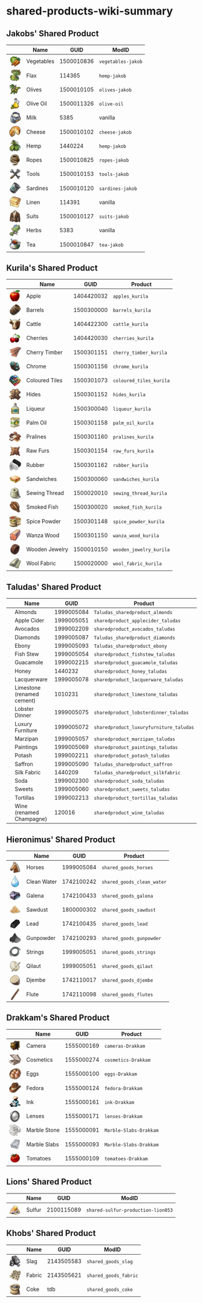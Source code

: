 # shared-products-wiki-summary
## Jakobs' Shared Product
| | Name | GUID | ModID
---|---|---|---
<img src="./icons/jakob/icon_vegetables.png" style="vertical-align: text-bottom;18px" width="32" /> | Vegetables | 1500010836 | `vegetables-jakob`| `ow-vegetables-jakob` | 1 <img src="./icons/icon_worker.png" style="vertical-align: text-bottom;18px" width="18" />
<img src="./icons/jakob/icon_flax.png" style="vertical-align: text-bottom;18px" width="32" /> | Flax | 114365 | `hemp-jakob` | `ow-flax-jakob` | 1 <img src="./icons/icon_worker.png" style="vertical-align: text-bottom;18px" width="18" />
<img src="./icons/jakob/icon_olives.png" style="vertical-align: text-bottom;18px" width="32" /> | Olives | 1500010105 | `olives-jakob` | `ow-olive-oil-jakob`
<img src="./icons/jakob/icon_olive_oil.png" style="vertical-align: text-bottom;18px" width="32" />| Olive Oil | 1500011326  | `olive-oil` | `ow-olive-oil-jakob`
<img src="./icons/jakob/icon_milk.png" style="vertical-align: text-bottom;18px" width="32" /> | Milk | 5385 | vanilla | `ow-cheese-jakob` | 1 <img src="./icons/icon_worker.png" style="vertical-align: text-bottom;18px" width="18" />
<img src="./icons/jakob/icon_cheese_16.png" style="vertical-align: text-bottom;18px" width="32" /> | Cheese | 1500010102 | `cheese-jakob` | `ow-cheese-jakob`<br/>(`New World Cities`) | 1 <img src="./icons/icon_worker.png" style="vertical-align: text-bottom;18px" width="18" />
<img src="./icons/jakob/icon_hemp.png" style="vertical-align: text-bottom;18px" width="32" /> | Hemp | 1440224 | `hemp-jakob` | `ow-hemp-jakob`<br/>(`New Horizons`, Asia)
<img src="./icons/jakob/icon_rope.png" style="vertical-align: text-bottom;18px" width="32" /> | Ropes | 1500010825 | `ropes-jakob` | `ow-ropes-jakob` | 500 <img src="./icons/icon_worker.png" style="vertical-align: text-bottom;18px" width="18" />
<img src="./icons/jakob/icon_tools.png" style="vertical-align: text-bottom;18px" width="32" /> | Tools | 1500010153 | `tools-jakob` | `ow-tools-jakob` | 900 <img src="./icons/icon_artisan.png" style="vertical-align: text-bottom;18px" width="18" />
<img src="./icons/jakob/icon_fish_16.png" style="vertical-align: text-bottom;18px" width="32" /> | Sardines | 1500010120 | `sardines-jakob` | (`ow-sardines-jakob`) | 900 <img src="./icons/icon_artisan.png" style="vertical-align: text-bottom;18px" width="18" />
<img src="./icons/jakob/icon_linen.png" style="vertical-align: text-bottom;18px" width="32" /> | Linen | 114391 | vanilla | `ow-linen-jakob`
<img src="./icons/jakob/icon_suits.png" style="vertical-align: text-bottom;18px" width="32" /> | Suits | 1500010127 | `suits-jakob` | (`ow-suits-jakob`) | 900 <img src="./icons/icon_artisan.png" style="vertical-align: text-bottom;18px" width="18" />
<img src="./icons/jakob/icon_herbs.png" style="vertical-align: text-bottom;18px" width="32" /> | Herbs | 5383 | vanilla | `ow-herbs-jakob`<br/>(`shared_herb_garden_kurila`)<br>*compatible, differ in fertility*(`ow-tea-jakob`) | 900 <img src="./icons/icon_artisan.png" style="vertical-align: text-bottom;18px" width="18" />
<img src="./icons/jakob/icon_tea.png" style="vertical-align: text-bottom;18px" width="32" /> | Tea | 1500010847 | `tea-jakob` | (`ow-tea-jakob`) | 900 <img src="./icons/icon_artisan.png" style="vertical-align: text-bottom;18px" width="18" />

## Kurila's Shared Product
| | Name | GUID | Product
---|---|---|---
<img src="./icons/kurila/icon_apples.png" style="vertical-align: text-bottom;18px" width="32" /> | Apple | 1404420032 | `apples_kurila` | `shared_apple_orchard_kurila` (Old Word) | 900 <img src="./icons/icon_artisan.png" style="vertical-align: text-bottom;18px" width="18" />
<img src="./icons/kurila/icon_barrels.png" style="vertical-align: text-bottom;16px" width="32" /> | Barrels  | 1500300000 | `barrels_kurila` |
<img src="./icons/kurila/icon_cattle.png" style="vertical-align: text-bottom;16px" width="32" /> | Cattle | 1404422300 | `cattle_kurila` |
<img src="./icons/kurila/icon_cherries.png" style="vertical-align: text-bottom;16px" width="32" /> | Cherries | 1404420030 | `cherries_kurila` |
<img src="./icons/kurila/icon_cherry_planks.png" style="vertical-align: text-bottom;16px" width="32" /> | Cherry Timber | 1500301151 | `cherry_timber_kurila` |
<img src="./icons/kurila/icon_chrome.png" style="vertical-align: text-bottom;16px" width="32" /> | Chrome | 1500301156 | `chrome_kurila` |
<img src="./icons/kurila/icon_tiles.png" style="vertical-align: text-bottom;16px" width="32" /> | Coloured Tiles | 1500301073 | `coloured_tiles_kurila` |
<img src="./icons/kurila/icon_fur_2.png" style="vertical-align: text-bottom;16px" width="32" /> | Hides | 1500301152 | `hides_kurila` |
<img src="./icons/kurila/icon_liqueur.png" style="vertical-align: text-bottom;16px" width="32" /> | Liqueur | 1500300040 | `liqueur_kurila` |
<img src="./icons/kurila/icon_vegetable_oil_16.png" style="vertical-align: text-bottom;16px" width="32" /> | Palm Oil | 1500301158 | `palm_oil_kurila` |
<img src="./icons/kurila/icon_pralines.png" style="vertical-align: text-bottom;16px" width="32" /> | Pralines | 1500301160 | `pralines_kurila` |
<img src="./icons/kurila/icon_raw_fur.png" style="vertical-align: text-bottom;16px" width="32" /> | Raw Furs | 1500301154 | `raw_furs_kurila` |
<img src="./icons/kurila/icon_rubber.png" style="vertical-align: text-bottom;16px" width="32" /> | Rubber | 1500301162 | `rubber_kurila` |
<img src="./icons/kurila/icon_sandwich.png" style="vertical-align: text-bottom;16px" width="32" /> | Sandwiches | 1500300060 | `sandwiches_kurila` |
<img src="./icons/kurila/icon_wool_16.png" style="vertical-align: text-bottom;16px" width="32" /> | Sewing Thread | 1500020010 | `sewing_thread_kurila` |
<img src="./icons/kurila/icon_smoked_fish.png" style="vertical-align: text-bottom;16px" width="32" /> | Smoked Fish | 1500300020 | `smoked_fish_kurila` |
<img src="./icons/kurila/icon_spice_powder_16.png" style="vertical-align: text-bottom;16px" width="32" /> | Spice Powder | 1500301148 | `spice_powder_kurila` |
<img src="./icons/kurila/icon_wansa_wood_16.png" style="vertical-align: text-bottom;16px" width="32" /> | Wanza Wood | 1500301150 | `wanza_wood_kurila` |
<img src="./icons/kurila/icon_wooden_ring_16.png" style="vertical-align: text-bottom;16px" width="32" /> | Wooden Jewelry | 1500010150 | `wooden_jewelry_kurila` |
<img src="./icons/kurila/icon_cloth_16.png" style="vertical-align: text-bottom;16px" width="32" /> | Wool Fabric | 1500020000 | `wool_fabric_kurila` |

## Taludas' Shared Product
| | Name | GUID | Product
---|---|---|---
<img src="./icons/taludas/icon_almonds.png" style="vertical-align: text-bottom;16px" width="32" /> | Almonds | 1999005084 | `Taludas_sharedproduct_almonds`| `Taludas_shared_importdock_almonds` |
<img src="./icons/taludas/icon_apple_cider.png" style="vertical-align: text-bottom;16px" width="32" /> | Apple Cider | 1999005051 | `sharedproduct_applecider_taludas` |
<img src="./icons/taludas/icon_avocado.png" style="vertical-align: text-bottom;16px" width="32" /> | Avocados | 1999002209 | `sharedproduct_avocados_taludas` | `sharedproduction_avocados_taludas`
<img src="./icons/taludas/icon_diamonds.png" style="vertical-align: text-bottom;16px" width="32" />| Diamonds | 1999005087 | `Taludas_sharedproduct_diamonds` | `Taludas_shared_importdock_diamonds`
<img src="./icons/taludas/icon_ebony.png" style="vertical-align: text-bottom;16px" width="32" /> | Ebony | 1999005093 | `Taludas_sharedproduct_ebony` | `Taludas_shared_importdock_ebony`
<img src="./icons/taludas/icon_fish_stew.png" style="vertical-align: text-bottom;16px" width="32" /> | Fish Stew | 1999005054 | `sharedproduct_fishstew_taludas` |  |
<img src="./icons/taludas/icon_guacamole.png" style="vertical-align: text-bottom;16px" width="32" /> | Guacamole | 1999002215 | `sharedproduct_guacamole_taludas` | `sharedproduction_guacamole_taludas`
<img src="./icons/taludas/icon_honey.png" style="vertical-align: text-bottom;16px" width="32" /> | Honey | 1440232 | `sharedproduct_honey_taludas` | (`New Horizons`, Asia)
<img src="./icons/taludas/icon_lacquerware.png" style="vertical-align: text-bottom;16px" width="32" /> | Lacquerware | 1999005078 | `sharedproduct_lacquerware_taludas` |
<img src="./icons/taludas/icon_limestone.png" style="vertical-align: text-bottom;16px" width="32" /> | Limestone (renamed cement) | 1010231 | `sharedproduct_limestone_taludas` | vanilla
<img src="./icons/taludas/icon_lobster_dinner.png" style="vertical-align: text-bottom;16px" width="32" /> | Lobster Dinner | 1999005075 | `sharedproduct_lobsterdinner_taludas` |
<img src="./icons/taludas/icon_luxury_furniture.png" style="vertical-align: text-bottom;16px" width="32" /> | Luxury Furniture | 1999005072 | `sharedproduct_luxuryfurniture_taludas` |
<img src="./icons/taludas/icon_marzipan.png" style="vertical-align: text-bottom;16px" width="32" /> | Marzipan | 1999005057 | `sharedproduct_marzipan_taludas` |
<img src="./icons/taludas/icon_paintings.png" style="vertical-align: text-bottom;16px" width="32" /> | Paintings | 1999005069 | `sharedproduct_paintings_taludas` |
<img src="./icons/taludas/icon_potash.png" style="vertical-align: text-bottom;16px" width="32" /> | Potash | 1999002211 | `sharedproduct_potash_taludas` | `sharedproduction_potash_taludas`
<img src="./icons/taludas/icon_saffron.png" style="vertical-align: text-bottom;16px" width="32" />| Saffron | 1999005090 | `Taludas_sharedproduct_saffron` | `Taludas_shared_importdock_saffron`
<img src="./icons/taludas/icon_silk.png" style="vertical-align: text-bottom;16px" width="32" />| Silk Fabric | 1440209 | `Taludas_sharedproduct_silkfabric` | `Taludas_shared_importdock_silk`<br/>(`New Horizons`, Asia)
<img src="./icons/taludas/icon_soda_2.png" style="vertical-align: text-bottom;16px" width="32" />| Soda | 1999002300 | `sharedproduct_soda_taludas` | (`lion053_Enbesa_Spectacles_Production`, Enbesa)<br/>(`shared_soda_factory_kurila`, Old World)
<img src="./icons/taludas/icon_sweets.png" style="vertical-align: text-bottom;16px" width="32" />| Sweets | 1999005060 | `sharedproduct_sweets_taludas` |
<img src="./icons/taludas/icon_tortillas.png" style="vertical-align: text-bottom;16px" width="32" /> | Tortillas | 1999002213 | `sharedproduct_tortillas_taludas` | `sharedproduction_tortillas_taludas`
<img src="./icons/taludas/icon_wine.png" style="vertical-align: text-bottom;16px" width="32" />| Wine (renamed Champagne) | 120016 | `sharedproduct_wine_taludas` | vanilla

## Hieronimus' Shared Product
| | Name | GUID | Product
---|---|---|---
<img src="./icons/hieronimus/icon_horse.png" style="vertical-align: text-bottom;16px" width="32" /> | Horses | 1999005084 | `shared_goods_horses`|
<img src="./icons/hieronimus/icon_clean_water.png" style="vertical-align: text-bottom;16px" width="32" /> | Clean Water | 1742100242 | `shared_goods_clean_water`|
<img src="./icons/hieronimus/icon_galena.png" style="vertical-align: text-bottom;16px" width="32" /> | Galena | 1742100433 | `shared_goods_galena` |
<img src="./icons/hieronimus/icon_sawdust.png" style="vertical-align: text-bottom;16px" width="32" /> | Sawdust | 1800000302 | `shared_goods_sawdust` |
<img src="./icons/hieronimus/icon_lead.png" style="vertical-align: text-bottom;16px" width="32" /> | Lead | 1742100435 | `shared_goods_lead` |
<img src="./icons/hieronimus/icon_gunpowder.png" style="vertical-align: text-bottom;16px" width="32" /> | Gunpowder | 1742100293 | `shared_goods_gunpowder` |
<img src="./icons/hieronimus/icon_instrument_strings.png" style="vertical-align: text-bottom;16px" width="32" /> | Strings | 1999005051 | `shared_goods_strings` |
<img src="./icons/hieronimus/icon_qilaut.png" style="vertical-align: text-bottom;16px" width="32" /> | Qilaut | 1999005051 | `shared_goods_qilaut` |
<img src="./icons/hieronimus/icon_djembe.png" style="vertical-align: text-bottom;16px" width="32" /> | Djembe | 1742110017 | `shared_goods_djembe` |
<img src="./icons/hieronimus/icon_flute.png" style="vertical-align: text-bottom;16px" width="32" /> | Flute | 1742110098 | `shared_goods_flutes` |

## Drakkam's Shared Product
| | Name | GUID | Product
---|---|---|---
<img src="./icons/drakkam/icon_camera.png" style="vertical-align: text-bottom;16px" width="32" /> | Camera | 1555000169 | `cameras-Drakkam`|
<img src="./icons/drakkam/icon_Cosmetics.png" style="vertical-align: text-bottom;16px" width="32" /> | Cosmetics | 1555000274 | `cosmetics-Drakkam`|
<img src="./icons/drakkam/icon_eggs.png" style="vertical-align: text-bottom;16px" width="32" /> | Eggs | 1555000100 | `eggs-Drakkam`|
<img src="./icons/drakkam/icon_fedora_hat.png" style="vertical-align: text-bottom;16px" width="32" /> | Fedora | 1555000124 | `fedora-Drakkam`|
<img src="./icons/drakkam/icon_ink.png" style="vertical-align: text-bottom;16px" width="32" /> | Ink | 1555000161 | `ink-Drakkam`|
<img src="./icons/drakkam/icon_photo_lense.png" style="vertical-align: text-bottom;16px" width="32" /> | Lenses | 1555000171 | `lenses-Drakkam`|
<img src="./icons/drakkam/icon_marble_stone.png" style="vertical-align: text-bottom;16px" width="32" /> | Marble Stone | 1555000091 | `Marble-Slabs-Drakkam`|
<img src="./icons/drakkam/icon_marble_slabs.png" style="vertical-align: text-bottom;16px" width="32" /> | Marble Slabs | 1555000093 | `Marble-Slabs-Drakkam`|
<img src="./icons/drakkam/icon_tomatoes.png" style="vertical-align: text-bottom;16px" width="32" /> | Tomatoes | 1555000109 | `tomatoes-Drakkam`|

## Lions' Shared Product
| | Name | GUID | ModID
---|---|---|---
<img src="./icons/lion/icon_sulfur.png" style="vertical-align: text-bottom;18px" width="32" /> | Sulfur | 2100115089 | `shared-sulfur-production-lion053`

## Khobs' Shared Product
| | Name | GUID | ModID
---|---|---|---
<img src="./icons/khobs/icon_slag.png" style="vertical-align: text-bottom;18px" width="32" /> | Slag | 2143505583 | `shared_goods_slag`
<img src="./icons/khobs/icon_fabric.png" style="vertical-align: text-bottom;18px" width="32" /> | Fabric | 2143505621 | `shared_goods_fabric`
<img src="./icons/khobs/icon_coke.png" style="vertical-align: text-bottom;18px" width="32" /> | Coke | tdb | `shared_goods_coke`
